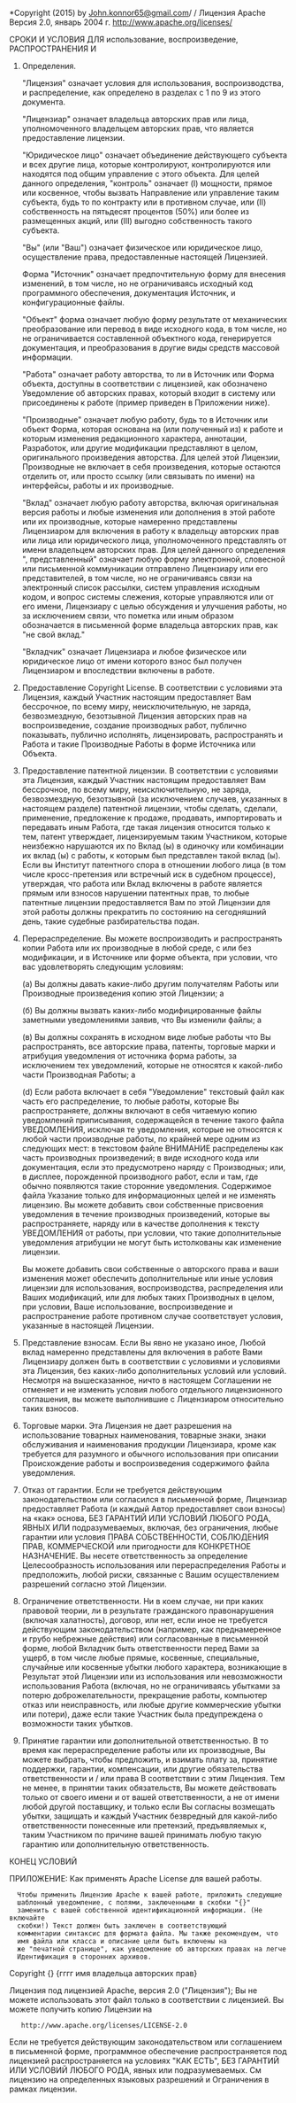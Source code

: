 *Copyright (2015) by John.konnor65@gmail.com/
/
                       Лицензия Apache
                           Версия 2.0, январь 2004 г.
                        http://www.apache.org/licenses/

   СРОКИ И УСЛОВИЯ ДЛЯ использование, воспроизведение, РАСПРОСТРАНЕНИЯ И

   1. Определения.

      "Лицензия" означает условия для использования, воспроизводства,
      и распределение, как определено в разделах с 1 по 9 из этого документа.

      "Лицензиар" означает владельца авторских прав или лица, уполномоченного
      владельцем авторских прав, что является предоставление лицензии.

      "Юридическое лицо" означает объединение действующего субъекта и всех
      другие лица, которые контролируют, контролируются или находятся под общим
      управление с этого объекта. Для целей данного определения,
      "контроль" означает (I) мощности, прямое или косвенное, чтобы вызвать
      Направление или управление таким субъекта, будь то по контракту или
      в противном случае, или (II) собственность на пятьдесят процентов (50%) или более из
      размещенных акций, или (III) выгодно собственность такого субъекта.

      "Вы" (или "Ваш") означает физическое или юридическое лицо,
      осуществление права, предоставленные настоящей Лицензией.

      Форма "Источник" означает предпочтительную форму для внесения изменений,
      в том числе, но не ограничиваясь исходный код программного обеспечения, документация
      Источник, и конфигурационные файлы.

      "Объект" форма означает любую форму результате от механических
      преобразование или перевод в виде исходного кода, в том числе, но
      не ограничивается составленной объектного кода, генерируется документация,
      и преобразования в другие виды средств массовой информации.

      "Работа" означает работу авторства, то ли в Источник или
      Форма объекта, доступны в соответствии с лицензией, как обозначено
      Уведомление об авторских правах, который входит в систему или присоединены к работе
      (пример приведен в Приложении ниже).

      "Производные" означает любую работу, будь то в Источник или объект
      Форма, которая основана на (или полученный из) к работе и которым
      изменения редакционного характера, аннотации, Разработок, или другие модификации
      представляют в целом, оригинального произведения авторства. Для целей
      этой Лицензии, Производные не включает в себя произведения, которые остаются
      отделить от, или просто ссылку (или связывать по имени) на интерфейсы,
      работы и их производные.

      "Вклад" означает любую работу авторства, включая
      оригинальная версия работы и любые изменения или дополнения
      в этой работе или их производные, которые намеренно
      представлены Лицензиаром для включения в работу к владельцу авторских прав
      или лица или юридического лица, уполномоченного представлять от имени
      владельцем авторских прав. Для целей данного определения ", представленный"
      означает любую форму электронной, словесной или письменной коммуникации отправлено
      Лицензиару или его представителей, в том числе, но не ограничиваясь
      связи на электронный список рассылки, систем управления исходным кодом,
      и вопрос системы слежения, которые управляются или от его имени,
      Лицензиару с целью обсуждения и улучшения работы, но
      за исключением связи, что пометка или иным образом
      обозначается в письменной форме владельца авторских прав, как "не свой вклад."

      "Вкладчик" означает Лицензиара и любое физическое или юридическое лицо
      от имени которого взнос был получен Лицензиаром и
      впоследствии включены в работе.

   2. Предоставление Copyright License. В соответствии с условиями
      эта Лицензия, каждый Участник настоящим предоставляет Вам бессрочное,
      по всему миру, неисключительную, не заряда, безвозмездную, безотзывной
      Лицензия авторских прав на воспроизведение, создание производных работ,
      публично показывать, публично исполнять, лицензировать, распространять и
      Работа и такие Производные Работы в форме Источника или Объекта.

   3. Предоставление патентной лицензии. В соответствии с условиями
      эта Лицензия, каждый Участник настоящим предоставляет Вам бессрочное,
      по всему миру, неисключительную, не заряда, безвозмездную, безотзывной
      (за исключением случаев, указанных в настоящем разделе) патентной лицензии, чтобы сделать, сделали,
      применение, предложение к продаже, продавать, импортировать и передавать иным Работа,
      где такая лицензия относится только к тем, патент утверждает, лицензируемым
      таким Участником, которые неизбежно нарушаются их по
      Вклад (ы) в одиночку или комбинации их вклад (ы)
      с работы, к которым был представлен такой вклад (ы). Если вы
      Институт патентного спора в отношении любого лица (в том числе
      кросс-претензия или встречный иск в судебном процессе), утверждая, что работа
      или Вклад включены в работе является прямым
      или взносов нарушении патентных прав, то любые патентные лицензии
      предоставляется Вам по этой Лицензии для этой работы должны прекратить
      по состоянию на сегодняшний день, такие судебные разбирательства подан.

   4. Перераспределение. Вы можете воспроизводить и распространять копии
      Работа или их производные в любой среде, с или без
      модификации, и в Источнике или форме объекта, при условии, что вас
      удовлетворять следующим условиям:

      (а) Вы должны давать какие-либо другим получателям Работы или
          Производные произведения копию этой Лицензии; а

      (б) Вы должны вызвать каких-либо модифицированные файлы заметными уведомлениями
          заявив, что Вы изменили файлы; а

      (в) Вы должны сохранять в исходном виде любые работы
          что Вы распространять, все авторские права, патенты, торговые марки и
          атрибуция уведомления от источника форма работы,
          за исключением тех уведомлений, которые не относятся к какой-либо части
          Производная Работы; а

      (d) Если работа включает в себя "Уведомление" текстовый файл как часть его
          распределение, то любые работы, которые Вы распространяете, должны
          включают в себя читаемую копию уведомлений приписывания, содержащейся
          в течение такого файла УВЕДОМЛЕНИЯ, исключая те уведомления, которые не
          относятся к любой части производные работы, по крайней мере одним
          из следующих мест: в текстовом файле ВНИМАНИЕ распределены
          как часть производных произведений; в виде исходного кода или
          документация, если это предусмотрено наряду с Производных; или,
          в дисплее, порожденной производного работ, если и
          там, где обычно появляются такие сторонние уведомления. Содержимое
          файла Указание только для информационных целей и
          не изменять лицензию. Вы можете добавить свои собственные присвоения
          уведомления в течение производных произведений, которые вы распространяете, наряду
          или в качестве дополнения к тексту УВЕДОМЛЕНИЯ от работы, при условии,
          что такие дополнительные уведомления атрибуции не могут быть истолкованы
          как изменение лицензии.

      Вы можете добавить свои собственные о авторского права и ваши изменения
      может обеспечить дополнительные или иные условия лицензии
      для использования, воспроизводства, распределения или Ваших модификаций, или
      для любых таких Производных в целом, при условии, Ваше использование,
      воспроизведение и распространение работе противном случае соответствует
      условия, указанные в настоящей Лицензии.

   5. Представление взносам. Если Вы явно не указано иное,
      Любой вклад намеренно представлены для включения в работе
      Вами Лицензиару должен быть в соответствии с условиями и условиями
      эта Лицензия, без каких-либо дополнительных условий или условий.
      Несмотря на вышесказанное, ничто в настоящем Соглашении не отменяет и не изменить
      условия любого отдельного лицензионного соглашения, вы можете выполнившие
      с Лицензиаром относительно таких взносов.

   6. Торговые марки. Эта Лицензия не дает разрешения на использование товарных
      наименования, товарные знаки, знаки обслуживания и наименования продукции Лицензиара,
      кроме как требуется для разумного и обычного использования при описании
      Происхождение работы и воспроизведения содержимого файла уведомления.

   7. Отказ от гарантии. Если не требуется действующим законодательством или
      согласился в письменной форме, Лицензиар предоставляет Работа (и каждый
      Автор предоставляет свои взносы) на «как» основа,
      БЕЗ ГАРАНТИЙ ИЛИ УСЛОВИЙ ЛЮБОГО РОДА, ЯВНЫХ ИЛИ
      подразумеваемых, включая, без ограничения, любые гарантии или условия
      ПРАВА СОБСТВЕННОСТИ, СОБЛЮДЕНИЯ ПРАВ, КОММЕРЧЕСКОЙ или пригодности для
      КОНКРЕТНОЕ НАЗНАЧЕНИЕ. Вы несете ответственность за определение
      Целесообразность использования или перераспределения Работы и предположить, любой
      риски, связанные с Вашим осуществлением разрешений согласно этой Лицензии.

   8. Ограничение ответственности. Ни в коем случае, ни при каких правовой теории,
      ли в результате гражданского правонарушения (включая халатность), договор, или нет,
      если иное не требуется действующим законодательством (например, как преднамеренное и грубо
      небрежные действия) или согласованные в письменной форме, любой Вкладчик быть
      ответственности перед Вами за ущерб, в том числе любые прямые, косвенные, специальные,
      случайные или косвенные убытки любого характера, возникающие в
      Результат этой Лицензии или из использования или невозможности использования
      Работа (включая, но не ограничиваясь убытками за потерю доброжелательности,
      прекращение работы, компьютер отказ или неисправность, или любые
      другие коммерческие убытки или потери), даже если такие Участник
      была предупреждена о возможности таких убытков.

   9. Принятие гарантии или дополнительной ответственностью. В то время как перераспределение
      работы или их производные, Вы можете выбрать, чтобы предложить,
      и взимать плату за, принятие поддержки, гарантии, компенсации,
      или другие обязательства ответственности и / или права В соответствии с этим
      Лицензия. Тем не менее, в принятии таких обязательств, Вы можете действовать только
      от своего имени и от вашей ответственности, а не от имени
      любой другой поставщику, и только если Вы согласны возмещать убытки,
      защищать и каждый Участник безвредный для какой-либо ответственности
      понесенные или претензий, предъявляемых к, таким Участником по причине
      вашей принимать любую такую ​​гарантию или дополнительную ответственность.

   КОНЕЦ УСЛОВИЙ

   ПРИЛОЖЕНИЕ: Как применять Apache License для вашей работы.

      Чтобы применить Лицензию Apache к вашей работе, приложить следующие
      шаблонный уведомление, с полями, заключенными в скобки "{}"
      заменить с вашей собственной идентификационной информации. (Не включайте
      скобки!) Текст должен быть заключен в соответствующий
      комментарии синтаксис для формата файла. Мы также рекомендуем, что
      имя файла или класса и описание цели быть включены на
      же "печатной странице", как уведомление об авторских правах на легче
      Идентификация в сторонних архивов.

   Copyright {} {гггг имя владельца авторских прав}

   Лицензия под лицензией Apache, версия 2.0 ("Лицензия");
   Вы не можете использовать этот файл только в соответствии с лицензией.
   Вы можете получить копию Лицензии на

       http://www.apache.org/licenses/LICENSE-2.0

   Если не требуется действующим законодательством или соглашением в письменной форме, программное обеспечение
   распространяется под лицензией распространяется на условиях "КАК ЕСТЬ",
   БЕЗ ГАРАНТИЙ ИЛИ УСЛОВИЙ ЛЮБОГО РОДА, явных или подразумеваемых.
   См лицензию на определенных языковых разрешений и
   Ограничения в рамках лицензии.
